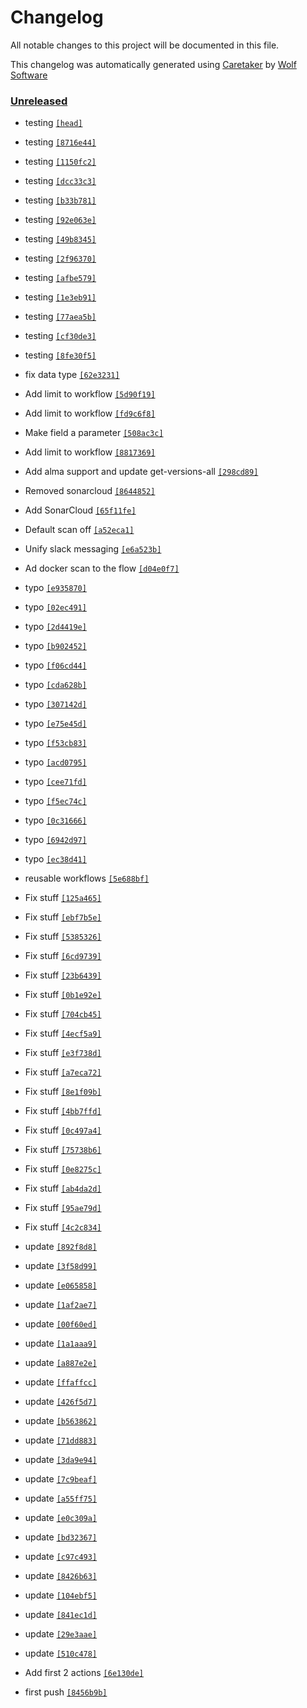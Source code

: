 # Changelog

All notable changes to this project will be documented in this file.


This changelog was automatically generated using [Caretaker](https://github.com/DevelopersToolbox/caretaker) by [Wolf Software](https://github.com/WolfSoftware)

### [Unreleased](https://github.com/ActionsToolbox/container-framework-actions/compare/v0.1.0...HEAD)

- testing [`[head]`](https://github.com/ActionsToolbox/container-framework-actions/commit/)

- testing [`[8716e44]`](https://github.com/ActionsToolbox/container-framework-actions/commit/8716e4427ecd870a0fabf436638bf89ded7bede5)

- testing [`[1150fc2]`](https://github.com/ActionsToolbox/container-framework-actions/commit/1150fc2f8d13e2d1f8963c3c55d0dedbd3969c6c)

- testing [`[dcc33c3]`](https://github.com/ActionsToolbox/container-framework-actions/commit/dcc33c3e1768b60fbcba1506e2e742251603b075)

- testing [`[b33b781]`](https://github.com/ActionsToolbox/container-framework-actions/commit/b33b781f5c3348d285fe2087fa55b89e239dcdd0)

- testing [`[92e063e]`](https://github.com/ActionsToolbox/container-framework-actions/commit/92e063e9213b56b8de69a91151aaf2affbaec324)

- testing [`[49b8345]`](https://github.com/ActionsToolbox/container-framework-actions/commit/49b8345dabd184e11f5a5c9a7135f5f78fcc74f3)

- testing [`[2f96370]`](https://github.com/ActionsToolbox/container-framework-actions/commit/2f963703e05efbac0fbbf565e83ff341d760729b)

- testing [`[afbe579]`](https://github.com/ActionsToolbox/container-framework-actions/commit/afbe5794c67ccae55e5a38bdd10954add6caf91b)

- testing [`[1e3eb91]`](https://github.com/ActionsToolbox/container-framework-actions/commit/1e3eb9155e2f62a25da873aa66e72a387d7d257c)

- testing [`[77aea5b]`](https://github.com/ActionsToolbox/container-framework-actions/commit/77aea5bb7288b86b9af82cee3da7ba188b779010)

- testing [`[cf30de3]`](https://github.com/ActionsToolbox/container-framework-actions/commit/cf30de3a086e3d6e45c98a73ed0cb1b7d59ef8fc)

- testing [`[8fe30f5]`](https://github.com/ActionsToolbox/container-framework-actions/commit/8fe30f50adfab8bfee638b52e68442b8770a6a07)

- fix data type [`[62e3231]`](https://github.com/ActionsToolbox/container-framework-actions/commit/62e3231a1d6a434f848ba737fa7769195e65414a)

- Add limit to workflow [`[5d90f19]`](https://github.com/ActionsToolbox/container-framework-actions/commit/5d90f19ba9dbde9e2cb4fec3ffc2e3d007167d39)

- Add limit to workflow [`[fd9c6f8]`](https://github.com/ActionsToolbox/container-framework-actions/commit/fd9c6f85e2d956464e59ba71fc0c887b7d518561)

- Make field a parameter [`[508ac3c]`](https://github.com/ActionsToolbox/container-framework-actions/commit/508ac3c02b6d6a443ebbb8f2f02e49ef83c51a19)

- Add limit to workflow [`[8817369]`](https://github.com/ActionsToolbox/container-framework-actions/commit/8817369d4215e8e39072d4733ed41e965e2693c0)

- Add alma support and update get-versions-all [`[298cd89]`](https://github.com/ActionsToolbox/container-framework-actions/commit/298cd895af7841226b50289e97e729312a13efac)

- Removed sonarcloud [`[8644852]`](https://github.com/ActionsToolbox/container-framework-actions/commit/8644852e3017253bd568d44d6a0d1ae632843be7)

- Add SonarCloud [`[65f11fe]`](https://github.com/ActionsToolbox/container-framework-actions/commit/65f11fef8acc49622bef57f40905e6fb0cb05b00)

- Default scan off [`[a52eca1]`](https://github.com/ActionsToolbox/container-framework-actions/commit/a52eca1591ff146f6dac2988a1a29aeb86f42bba)

- Unify slack messaging [`[e6a523b]`](https://github.com/ActionsToolbox/container-framework-actions/commit/e6a523ba7c19c46a2f7d81639907ee503a9386f5)

- Ad docker scan to the flow [`[d04e0f7]`](https://github.com/ActionsToolbox/container-framework-actions/commit/d04e0f7aa97e65e968b10047570f46f6b82496a6)

- typo [`[e935870]`](https://github.com/ActionsToolbox/container-framework-actions/commit/e935870f459a79cf39337833b55f6566c1285d8a)

- typo [`[02ec491]`](https://github.com/ActionsToolbox/container-framework-actions/commit/02ec491c9e0b9af81aecd3ae69fd34a332d0e94c)

- typo [`[2d4419e]`](https://github.com/ActionsToolbox/container-framework-actions/commit/2d4419e933f7423cbb9ce3f2bea58e51538b0f10)

- typo [`[b902452]`](https://github.com/ActionsToolbox/container-framework-actions/commit/b902452717181484fc7e1aaaf4b6d9935c7d48f0)

- typo [`[f06cd44]`](https://github.com/ActionsToolbox/container-framework-actions/commit/f06cd444c5b1ce70e6c6a1130061235de63a295f)

- typo [`[cda628b]`](https://github.com/ActionsToolbox/container-framework-actions/commit/cda628bf645673657eb383e72d32edef65da673f)

- typo [`[307142d]`](https://github.com/ActionsToolbox/container-framework-actions/commit/307142d8720f1615435efb4508d3e185bb98adab)

- typo [`[e75e45d]`](https://github.com/ActionsToolbox/container-framework-actions/commit/e75e45da5a21f43c2c9869d8301fae87adcf8d58)

- typo [`[f53cb83]`](https://github.com/ActionsToolbox/container-framework-actions/commit/f53cb834ec62e0b464e80a011d2de8984adf98d0)

- typo [`[acd0795]`](https://github.com/ActionsToolbox/container-framework-actions/commit/acd0795647c965bd0dcc95d4ff803d273a6c0c25)

- typo [`[cee71fd]`](https://github.com/ActionsToolbox/container-framework-actions/commit/cee71fd89262a06162ebad115386e9c0e3ad6ee1)

- typo [`[f5ec74c]`](https://github.com/ActionsToolbox/container-framework-actions/commit/f5ec74cb522423c0b75edd68faf94a487f2644b9)

- typo [`[0c31666]`](https://github.com/ActionsToolbox/container-framework-actions/commit/0c316667cb11423751db64ec965dd1d6fd888443)

- typo [`[6942d97]`](https://github.com/ActionsToolbox/container-framework-actions/commit/6942d97091e360c185f450be438bb9ab1a7d277f)

- typo [`[ec38d41]`](https://github.com/ActionsToolbox/container-framework-actions/commit/ec38d4108ec4ada3d8d0a75184cfdee585b211e3)

- reusable workflows [`[5e688bf]`](https://github.com/ActionsToolbox/container-framework-actions/commit/5e688bf883d2ecf050402cea622bbb0da16c7287)

- Fix stuff [`[125a465]`](https://github.com/ActionsToolbox/container-framework-actions/commit/125a46595650e2691fdafe1f3aa0c3605b51ce9b)

- Fix stuff [`[ebf7b5e]`](https://github.com/ActionsToolbox/container-framework-actions/commit/ebf7b5e558c386250153cd77160bed4d79cd3b94)

- Fix stuff [`[5385326]`](https://github.com/ActionsToolbox/container-framework-actions/commit/538532619457be4e778f462a4014e5811b25764b)

- Fix stuff [`[6cd9739]`](https://github.com/ActionsToolbox/container-framework-actions/commit/6cd9739148e583aeb836d3cc693aab4bad13f179)

- Fix stuff [`[23b6439]`](https://github.com/ActionsToolbox/container-framework-actions/commit/23b6439ac1e9e3f972bef57e2d88e9a14b7be696)

- Fix stuff [`[0b1e92e]`](https://github.com/ActionsToolbox/container-framework-actions/commit/0b1e92ea91ef241304a944cf29713867afd1455f)

- Fix stuff [`[704cb45]`](https://github.com/ActionsToolbox/container-framework-actions/commit/704cb45c3dba9a926e49313fe0d65da35146f405)

- Fix stuff [`[4ecf5a9]`](https://github.com/ActionsToolbox/container-framework-actions/commit/4ecf5a92ba7e60e952cbae671c78dabccd8467a1)

- Fix stuff [`[e3f738d]`](https://github.com/ActionsToolbox/container-framework-actions/commit/e3f738d1a4803b16779838b32b125ab197908ebe)

- Fix stuff [`[a7eca72]`](https://github.com/ActionsToolbox/container-framework-actions/commit/a7eca72eaf20f5917d2c99ec08a8fbe5995b3bd5)

- Fix stuff [`[8e1f09b]`](https://github.com/ActionsToolbox/container-framework-actions/commit/8e1f09b276a38e93a0acfc2c7caec0f1dbe70a7f)

- Fix stuff [`[4bb7ffd]`](https://github.com/ActionsToolbox/container-framework-actions/commit/4bb7ffd8b037932b5dbb5dfe8b26d58dc8cbf0af)

- Fix stuff [`[0c497a4]`](https://github.com/ActionsToolbox/container-framework-actions/commit/0c497a488ef7da6e41ddbbd28ffe943ca08ed4df)

- Fix stuff [`[75738b6]`](https://github.com/ActionsToolbox/container-framework-actions/commit/75738b6c094ee54210be648bd08ce425b8077132)

- Fix stuff [`[0e8275c]`](https://github.com/ActionsToolbox/container-framework-actions/commit/0e8275ce47aea224800a684fd3da76522eeaa78b)

- Fix stuff [`[ab4da2d]`](https://github.com/ActionsToolbox/container-framework-actions/commit/ab4da2daf6879873eb14f94ffca143c342313afb)

- Fix stuff [`[95ae79d]`](https://github.com/ActionsToolbox/container-framework-actions/commit/95ae79d29ebe5bc77205a2ee04b8660da46ba885)

- Fix stuff [`[4c2c834]`](https://github.com/ActionsToolbox/container-framework-actions/commit/4c2c834164f956707de8de7eccc5cf4e56db5546)

- update [`[892f8d8]`](https://github.com/ActionsToolbox/container-framework-actions/commit/892f8d84d44336b28fb7e8a6a8fa03e4071ae019)

- update [`[3f58d99]`](https://github.com/ActionsToolbox/container-framework-actions/commit/3f58d99288a0ea215666b403e7c92c6f3f94b5a7)

- update [`[e065858]`](https://github.com/ActionsToolbox/container-framework-actions/commit/e065858e48b713a971128879d152f89b0b4a3005)

- update [`[1af2ae7]`](https://github.com/ActionsToolbox/container-framework-actions/commit/1af2ae7ba09eb1cdddb4302e14a9d78a52505a6d)

- update [`[00f60ed]`](https://github.com/ActionsToolbox/container-framework-actions/commit/00f60ed6111e88653d6969883a6db149d1e7c2b2)

- update [`[1a1aaa9]`](https://github.com/ActionsToolbox/container-framework-actions/commit/1a1aaa9e510ab9770632dc7fc0e7c8655156c88e)

- update [`[a887e2e]`](https://github.com/ActionsToolbox/container-framework-actions/commit/a887e2e85766d19424ad936e33b321b66a13b9d3)

- update [`[ffaffcc]`](https://github.com/ActionsToolbox/container-framework-actions/commit/ffaffcc4b1a150e41d9e07d53fa05a2032e1c2c5)

- update [`[426f5d7]`](https://github.com/ActionsToolbox/container-framework-actions/commit/426f5d755501f2d116c13229862adb42d9d56466)

- update [`[b563862]`](https://github.com/ActionsToolbox/container-framework-actions/commit/b563862e2e83bb0334cdf161e3d37e5ba63130bd)

- update [`[71dd883]`](https://github.com/ActionsToolbox/container-framework-actions/commit/71dd8837a598dafd335b393d7523a181383789e6)

- update [`[3da9e94]`](https://github.com/ActionsToolbox/container-framework-actions/commit/3da9e9416f5d3ce75f0abe377982827e7358c0e3)

- update [`[7c9beaf]`](https://github.com/ActionsToolbox/container-framework-actions/commit/7c9beafc1316c7669ed9a5dd874564790c2d467f)

- update [`[a55ff75]`](https://github.com/ActionsToolbox/container-framework-actions/commit/a55ff758a5c47f804d8bae5fb6563238fd1f40cd)

- update [`[e0c309a]`](https://github.com/ActionsToolbox/container-framework-actions/commit/e0c309a0479eb0bbc07712fc68f407ee503966d9)

- update [`[bd32367]`](https://github.com/ActionsToolbox/container-framework-actions/commit/bd32367e166248babb8f9df19ce4d500d86edf3d)

- update [`[c97c493]`](https://github.com/ActionsToolbox/container-framework-actions/commit/c97c493a2d9f2a7f5933088e86e39a0200a3c527)

- update [`[8426b63]`](https://github.com/ActionsToolbox/container-framework-actions/commit/8426b63c39ac78475e47eccea5ccae2dced17eb2)

- update [`[104ebf5]`](https://github.com/ActionsToolbox/container-framework-actions/commit/104ebf5b524551a0ce0eeb5a00fd793776ec549a)

- update [`[841ec1d]`](https://github.com/ActionsToolbox/container-framework-actions/commit/841ec1d7d65039d0600d88d07d89e883942bae3e)

- update [`[29e3aae]`](https://github.com/ActionsToolbox/container-framework-actions/commit/29e3aaeff828de93a44e16cd69b1550cb86bad32)

- update [`[510c478]`](https://github.com/ActionsToolbox/container-framework-actions/commit/510c478012e0641f293df0f398f5abc1fbc69599)

- Add first 2 actions [`[6e130de]`](https://github.com/ActionsToolbox/container-framework-actions/commit/6e130de12012e27d7b6fa0dcaaa672ae5d3c0338)

- first push [`[8456b9b]`](https://github.com/ActionsToolbox/container-framework-actions/commit/8456b9b1bb6997ed98349871c523493f847310c1)

